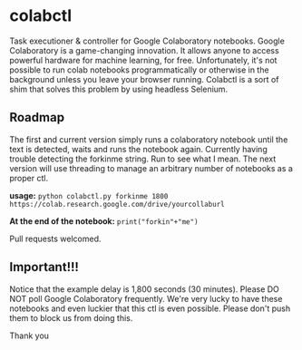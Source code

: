 # colabctl
Task executioner &amp; controller for Google Colaboratory notebooks. Google Colaboratory is a game-changing innovation. It allows anyone to access powerful hardware for machine learning, for free. Unfortunately, it's not possible to run colab notebooks programmatically or otherwise in the background unless you leave your browser running. Colabctl is a sort of shim that solves this problem by using headless Selenium.

## Roadmap
The first and current version simply runs a colaboratory notebook until the text is detected, waits and runs the notebook again. Currently having trouble detecting the forkinme string. Run to see what I mean. The next version will use threading to manage an arbitrary number of notebooks as a proper ctl.

**usage:** `python colabctl.py forkinme 1800 https://colab.research.google.com/drive/yourcollaburl`

**At the end of the notebook:** `print("forkin"+"me")`

Pull requests welcomed.

## Important!!!

Notice that the example delay is 1,800 seconds (30 minutes). Please DO NOT poll Google Colaboratory frequently. We're very lucky to have these notebooks and even luckier that this ctl is even possible. Please don't push them to block us from doing this.

Thank you
